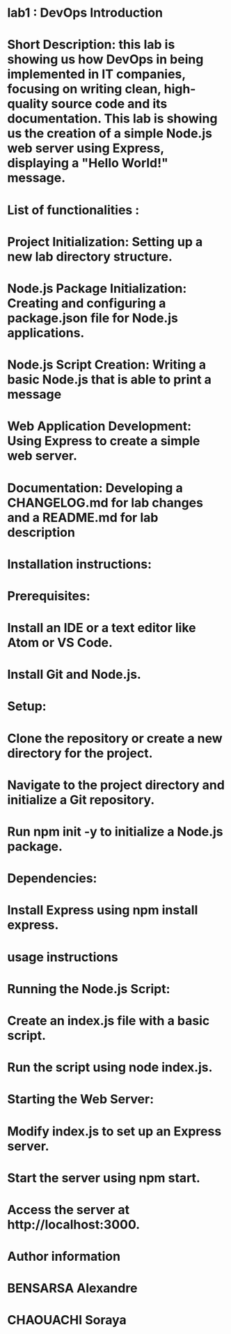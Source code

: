 
# lab1 : DevOps Introduction 


# Short Description: this lab is showing us how  DevOps in being implemented in IT companies, focusing on writing clean, high-quality source code and its documentation. This lab is showing us the creation of a simple Node.js web server using Express, displaying a "Hello World!" message. 



# List of functionalities : 
# Project Initialization: Setting up a new lab directory structure. 
# Node.js Package Initialization: Creating and configuring a package.json file for Node.js applications.
# Node.js Script Creation: Writing a basic Node.js that is able to print a message
# Web Application Development: Using Express to create a simple web server.
# Documentation: Developing a CHANGELOG.md for lab changes and a README.md for lab description 



# Installation instructions: 
# Prerequisites:

# Install an IDE or a text editor like Atom or VS Code.
# Install Git and Node.js.
# Setup:
# Clone the repository or create a new directory for the project.
# Navigate to the project directory and initialize a Git repository.
# Run npm init -y to initialize a Node.js package.
# Dependencies:
# Install Express using npm install express.



# usage instructions 

# Running the Node.js Script:

# Create an index.js file with a basic script.
# Run the script using node index.js.
# Starting the Web Server:

# Modify index.js to set up an Express server.
# Start the server using npm start.
# Access the server at http://localhost:3000.



# Author information 
# BENSARSA Alexandre 
# CHAOUACHI Soraya


